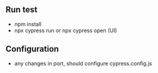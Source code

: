 ## Run test

- npm install 
- npx cypress run or npx cypress open (UI)

## Configuration

- any changes in port, should configure cypress.config.js
